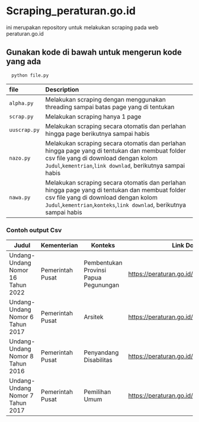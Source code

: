 # Scraping_peraturan.go.id
 ini merupakan repository untuk melakukan scraping pada web peraturan.go.id

## Gunakan kode di bawah untuk mengerun kode yang ada

```
  python file.py
```

| file | Description                |
| :-------- | :------------------------- |
| `alpha.py` | Melakukan scraping dengan menggunakan threading sampai batas page yang di tentukan |
| `scrap.py` | Melakukan scraping hanya 1 page |
| `uuscrap.py` | Melakukan scraping secara otomatis dan perlahan hingga page berikutnya sampai habis |
| `nazo.py` | Melakukan scraping secara otomatis dan perlahan hingga page yang di tentukan dan membuat folder csv file yang di download dengan kolom `Judul`,`kementrian`,`link downlad`, berikutnya sampai habis |
| `nawa.py` | Melakukan scraping secara otomatis dan perlahan hingga page yang di tentukan dan membuat folder csv file yang di download dengan kolom `Judul`,`kementrian`,`konteks`,`link downlad`, berikutnya sampai habis |


### Contoh output Csv 
| Judul                             | Kementerian      | Konteks                               | Link Download                                 |
|-----------------------------------|------------------|---------------------------------------|-----------------------------------------------|
| Undang-Undang Nomor 16 Tahun 2022 | Pemerintah Pusat | Pembentukan Provinsi Papua Pegunungan | https://peraturan.go.id/files/UU_Nomor_16.pdf |
| Undang-Undang Nomor 6 Tahun 2017  | Pemerintah Pusat | Arsitek                               | https://peraturan.go.id/files/uu6-2017bt.pdf  |
| Undang-Undang Nomor 8 Tahun 2016  | Pemerintah Pusat | Penyandang Disabilitas                | https://peraturan.go.id/files/uu8-2016bt.pdf  |
| Undang-Undang Nomor 7 Tahun 2017  | Pemerintah Pusat | Pemilihan Umum                        | https://peraturan.go.id/files/uu7-2017bt.pdf  |